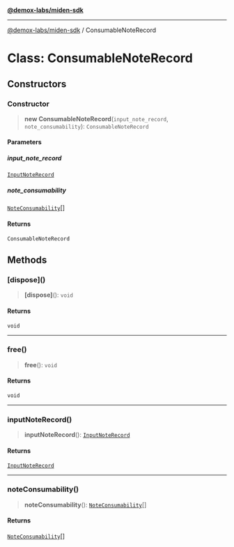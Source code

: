 [**@demox-labs/miden-sdk**](../README.md)

***

[@demox-labs/miden-sdk](../README.md) / ConsumableNoteRecord

# Class: ConsumableNoteRecord

## Constructors

### Constructor

> **new ConsumableNoteRecord**(`input_note_record`, `note_consumability`): `ConsumableNoteRecord`

#### Parameters

##### input\_note\_record

[`InputNoteRecord`](InputNoteRecord.md)

##### note\_consumability

[`NoteConsumability`](NoteConsumability.md)[]

#### Returns

`ConsumableNoteRecord`

## Methods

### \[dispose\]()

> **\[dispose\]**(): `void`

#### Returns

`void`

***

### free()

> **free**(): `void`

#### Returns

`void`

***

### inputNoteRecord()

> **inputNoteRecord**(): [`InputNoteRecord`](InputNoteRecord.md)

#### Returns

[`InputNoteRecord`](InputNoteRecord.md)

***

### noteConsumability()

> **noteConsumability**(): [`NoteConsumability`](NoteConsumability.md)[]

#### Returns

[`NoteConsumability`](NoteConsumability.md)[]

